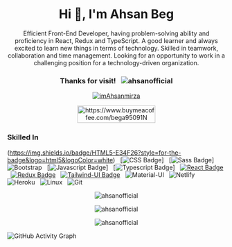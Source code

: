<h1 align="center">Hi 👋, I'm Ahsan Beg</h1>
<p align="center">Efficient Front-End Developer, having problem-solving ability and proficiency in React, Redux and TypeScript. A good learner and always excited to learn new things in terms of technology. Skilled in teamwork, collaboration and time management. Looking for an opportunity to work in a challenging position for a technology-driven organization.</p>

<h3 align="center">Thanks for visit! &nbsp; <img src="https://komarev.com/ghpvc/?username=ahsanofficial&label=Profile%20views&color=0e75b6&style=flat"alt="ahsanofficial" /></img></h3>

<p align="center"><a href="https://twitter.com/imAhsanmirza" target="blank"><img src="https://img.shields.io/twitter/follow/imAhsanmirza?logo=twitter&style=for-the-badge" alt="imAhsanmirza" /></a></p>

<!-- <h3 align="center">Support:</h3> -->
<p align="center"><a href="https://www.buymeacoffee.com/bega95091N"> <img align="center" src="https://cdn.buymeacoffee.com/buttons/v2/default-yellow.png" height="40" width="180" alt="https://www.buymeacoffee.com/bega95091N" /></a></p>

### Skilled In 
(https://img.shields.io/badge/HTML5-E34F26?style=for-the-badge&logo=html5&logoColor=white) &nbsp; 
[![CSS Badge](https://img.shields.io/badge/CSS3-1572B6?style=for-the-badge&logo=css3&logoColor=white)] &nbsp; 
[![Sass Badge](https://img.shields.io/badge/Sass-CC6699?style=for-the-badge&logo=sass&logoColor=white)] &nbsp; 
![Bootstrap](https://img.shields.io/badge/Bootstrap-563D7C?style=for-the-badge&logo=bootstrap&logoColor=white) &nbsp; 
[![Javascript Badge](https://img.shields.io/badge/JavaScript-F7DF1E?style=for-the-badge&logo=javascript&logoColor=black)]  &nbsp; 
[![Typescript Badge](https://img.shields.io/badge/TypeScript-007ACC?style=for-the-badge&logo=typescript&logoColor=white)]  &nbsp; 
[![React Badge](https://img.shields.io/badge/React-20232A?style=for-the-badge&logo=react&logoColor=61DAFB)](#) &nbsp; 
[![Redux Badge](https://img.shields.io/badge/Redux-593D88?style=for-the-badge&logo=redux&logoColor=white )](#) &nbsp; 
[![Tailwind-UI Badge](https://img.shields.io/badge/Tailwind_CSS-38B2AC?style=for-the-badge&logo=tailwind-css&logoColor=white)](#) &nbsp; 
![Material-UI](https://img.shields.io/badge/Material--UI-0081CB?style=for-the-badge&logo=material-ui&logoColor=white) &nbsp; 
![Netlify](https://img.shields.io/badge/Netlify-00C7B7?style=for-the-badge&logo=netlify&logoColor=white) &nbsp; 
![Heroku](https://img.shields.io/badge/Heroku-430098?style=for-the-badge&logo=heroku&logoColor=white) &nbsp;
![Linux](https://img.shields.io/badge/Linux-FCC624?style=for-the-badge&logo=linux&logoColor=black) &nbsp;
![Git](https://img.shields.io/badge/GIT-E44C30?style=for-the-badge&logo=git&logoColor=white) &nbsp; 

<p align="center"><img src="https://github-readme-stats.vercel.app/api/top-langs?username=ahsanofficial&show_icons=true&theme=dark&locale=en&layout=compact" alt="ahsanofficial" /></p>
<p align="center"><img src="https://github-readme-stats.vercel.app/api?username=ahsanofficial&show_icons=true&theme=dark&locale=en" alt="ahsanofficial" /></p>
<p align="center"><img src="https://github-readme-streak-stats.herokuapp.com/?user=ahsanofficial&theme=dark" alt="ahsanofficial" /></p>

<!-- ### 📫 How to reach me: [![Linkedin Badge](https://img.shields.io/badge/-LinkedIn-0e76a8?style=flat-square&labelColor=black&logo=Linkedin&logoColor=white)](https://www.linkedin.com/in/ahsan-beg-625001194) &nbsp;  -->
<!-- [![Twitter Badge](https://img.shields.io/badge/-Twitter-00acee?style=flat-square&labelColor=black&logo=Twitter&logoColor=white)](https://twitter.com/imAhsanmirza) -->

<!-- <a href="https://github.com/ahsanofficial/github-readme-activity-graph"><img alt="Ahsan's Activity Graph" src="https://activity-graph.herokuapp.com/graph?username=ahsanofficial&bg_color=1F222E&color=F8D866&line=F85D7F&point=FFFFFF&hide_border=true" /></a> -->

 ![GitHub Activity Graph](https://activity-graph.herokuapp.com/graph?username=ahsanofficial&theme=dracula&hide_border=true)
